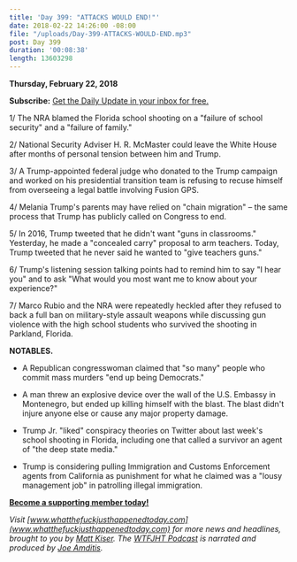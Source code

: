 ```yaml
---
title: 'Day 399: "ATTACKS WOULD END!"'
date: 2018-02-22 14:26:00 -08:00
file: "/uploads/Day-399-ATTACKS-WOULD-END.mp3"
post: Day 399
duration: '00:08:38'
length: 13603298
---
```


**Thursday, February 22, 2018**

**Subscribe:** [Get the Daily Update in your inbox for free.](https://whatthefuckjusthappenedtoday.com/subscribe/)

1/ The NRA blamed the Florida school shooting on a "failure of school security" and a "failure of family."

2/ National Security Adviser H. R. McMaster could leave the White House after months of personal tension between him and Trump.

3/ A Trump-appointed federal judge who donated to the Trump campaign and worked on his presidential transition team is refusing to recuse himself from overseeing a legal battle involving Fusion GPS.

4/ Melania Trump's parents may have relied on "chain migration" – the same process that Trump has publicly called on Congress to end. 

5/ In 2016, Trump tweeted that he didn't want "guns in classrooms." Yesterday, he made a "concealed carry" proposal to arm teachers. Today, Trump tweeted that he never said he wanted to "give teachers guns."

6/ Trump's listening session talking points had to remind him to say "I hear you" and to ask "What would you most want me to know about your experience?"

7/ Marco Rubio and the NRA were repeatedly heckled after they refused to back a full ban on military-style assault weapons while discussing gun violence with the high school students who survived the shooting in Parkland, Florida.

**NOTABLES.**

* A Republican congresswoman claimed that "so many" people who commit mass murders "end up being Democrats."  

* A man threw an explosive device over the wall of the U.S. Embassy in Montenegro, but ended up killing himself with the blast. The blast didn't injure anyone else or cause any major property damage.

* Trump Jr. "liked" conspiracy theories on Twitter about last week's school shooting in Florida, including one that called a survivor an agent of "the deep state media."

* Trump is considering pulling Immigration and Customs Enforcement agents from California as punishment for what he claimed was a "lousy management job" in patrolling illegal immigration.

**[Become a supporting member today!](https://whatthefuckjusthappenedtoday.com/membership/?utm_source=2017\+Donors&utm_campaign=8dccd905d9-&utm_medium=email&utm_term=0_3bd36f654c-8dccd905d9-169730397)**

*Visit [www.whatthefuckjusthappenedtoday.com](www.whatthefuckjusthappenedtoday.com) for more news and headlines, brought to you by [Matt Kiser](https://twitter.com/Matt_Kiser). The [WTFJHT Podcast](https://whatthefuckjusthappenedtoday.com/podcasts/) is narrated and produced by [Joe Amditis](https://twitter.com/jsamditis).*